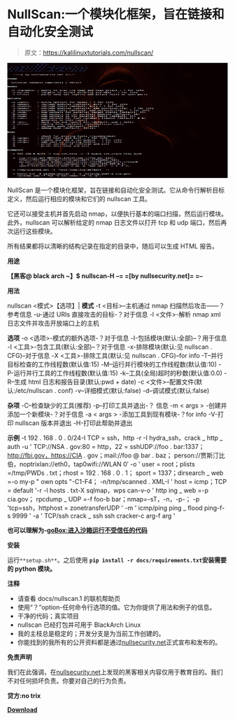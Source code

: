 # NullScan:一个模块化框架，旨在链接和自动化安全测试

> 原文：<https://kalilinuxtutorials.com/nullscan/>

[![NullScan : A Modular Framework Designed To Chain & Automate Security Tests](img//05d3cc0d345b7cb38de0b9fa46ad025b.png "NullScan : A Modular Framework Designed To Chain & Automate Security Tests")](https://1.bp.blogspot.com/-Z0PX4o8EWoc/XqUXXdh4XUI/AAAAAAAAGEk/xoH-62aOhIknWKwa51Xomr0sevoIujZKACLcBGAsYHQ/s1600/nullsacan%25281%2529.png)

NullScan 是一个模块化框架，旨在链接和自动化安全测试。它从命令行解析目标定义，然后运行相应的模块和它们的 nullscan 工具。

它还可以接受主机并首先启动 nmap，以便执行基本的端口扫描，然后运行模块。此外，nullscan 可以解析给定的 nmap 日志文件以打开 tcp 和 udp 端口，然后再次运行这些模块。

所有结果都将以清晰的结构记录在指定的目录中，随后可以生成 HTML 报告。

**用途**

**【黑客@ black arch ~】$ nullscan-H**
**–= =[by nullsecurity.net]= =–**

**用法**

nullscan <模式>【选项】|<misc>
**模式**
-t <目标>–主机通过 nmap 扫描然后攻击——？参考信息
-u<uris>-通过 URIs 直接攻击的目标-？对于信息
-l <文件>-解析 nmap xml 日志文件并攻击开放端口上的主机

**选项**
-o <选项>-模式的额外选项-？对于信息
-I<MODS>-包括模块(默认:全部)–？用于信息
-I <工具>-包含工具(默认:全部)–？对于信息
-x<MODS>-排除模块(默认:见 nullscan . CFG)–对于信息
-X <工具>-排除工具(默认:见 nullscan . CFG)–for info
-T<num>–并行目标检查的工作线程数(默认值:15)
-M<num>–运行并行模块的工作线程数(默认值:10)
-P<num>-运行并行工具的工作线程数(默认值:15)
-k<sec>–工具(全局)超时的秒数(默认值:0.0)
-R–生成 html 日志和报告目录(默认:pwd + date)
-c <文件>–配置文件(默认:/etc/nullscan . conf)
-v–详细模式(默认:false)
-d–调试模式(默认:false)

**杂项**
-C–检查缺少的工具(推荐)
-p<args>–打印工具并退出-？ 信息
-m < args > -创建并添加一个新模块-？对于信息
-a < args > -添加工具到现有模块-？for info
-V-打印 nullscan 版本并退出
-H-打印此帮助并退出

**示例**
-t 192 . 168 . 0 . 0/24-I TCP = ssh，http -r -I hydra_ssh，crack _ http _ auth
-u ' TCP://NSA . gov:80 = http，22 = sshUDP://foo . bar:1337；
http://fbi.gov，https://CIA . gov；mail://foo @ bar . baz；
person://贾斯汀比伯，noptrixlan://eth0，tap0wifi://WLAN 0′
-o ' user = root；plists =/tmp/PWDs . txt；rhost = 192 . 168 . 0 . 1；
sport = 1337；dirsearch _ web =-o my-p " own opts "-C1-F4；
-n/tmp/scanned . XML-I ' host = icmp；TCP = default '-r
-l hosts . txt-X sqlmap，wps can-v-o ' http ing _ web =-p cia.gov；
rpcdump _ UDP =-f foo-b bar；nmap=-sT，-n，-p-；
-p 'tcp=ssh，httphost = zonetransferUDP '
-m ' icmp/ping ping _ flood ping-f-s 9999 '
-a ' TCP/ssh crack _ ssh ssh cracker-c arg-f arg '

**也可以理解为-[goBox:进入沙箱运行不受信任的代码](https://kalilinuxtutorials.com/gobox/)**

**安装**

运行`**setup.sh**`。之后使用 **`pip install -r docs/requirements.txt`安装需要的 python 模块。**

**注释**

*   请查看 docs/nullscan.1 的联机帮助页
*   使用“？”option-任何命令行选项的值。它为你提供了用法和例子的信息。
*   干净的代码；真实项目
*   nullscan 已经打包并可用于 BlackArch Linux
*   我的主枝总是稳定的；开发分支是为当前工作创建的。
*   你能找到的我所有的公开资料都是通过[nullsecurity.net](https://www.nullsecurity.net/)正式宣布和发布的。

**免责声明**

我们在此强调，在[nullsecurity.net](http://nullsecurity.net/)上发现的黑客相关内容仅用于教育目的。我们不对任何损坏负责。你要对自己的行为负责。

**贷方:no trix**

[**Download**](https://github.com/noptrix/nullscan)